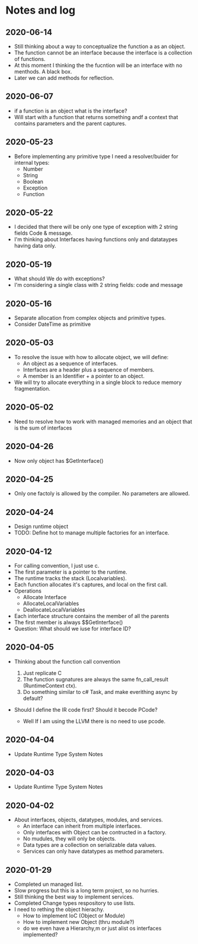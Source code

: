 # Notes and log

## 2020-06-14

* Still thinking about a way to conceptualize the function a as an object.
* The function cannot be an interface because the interface is a collection of functions.
* At this moment I thinking the the fucntion will be an interface with no menthods. A black box.
* Later we can add methods for reflection.

## 2020-06-07

* if a function is an object what is the interface?
* Will start with a function that returns something andf a context that contains parameters and the parent captures.

## 2020-05-23

* Before implementing any primitive type I need a resolver/buider for internal types:
  * Number
  * String
  * Boolean
  * Exception
  * Function

## 2020-05-22

* I decided that there will be only one type of exception with 2 string fields Code & message.
* I'm thinking about Interfaces having functions only and datataypes having data only.

## 2020-05-19

* What should We do with exceptions?
* I'm considering a single class with 2 string fields: code and message

## 2020-05-16

* Separate allocation from complex objects and primitive types.
* Consider DateTime as primitive

## 2020-05-03

* To resolve the issue with how to allocate object, we will define:
  * An object as a sequence of interfaces.
  * Interfaces are a header plus a sequence of members.
  * A member is an Identifier + a pointer to an object.
* We will try to allocate everything in a single block to reduce memory fragmentation.

## 2020-05-02

* Need to resolve how to work with managed memories and an object that is the sum of interfaces

## 2020-04-26

* Now only object has $GetInterface()

## 2020-04-25

* Only one factoly is allowed by the compiler. No parameters are allowed.

## 2020-04-24

* Design runtime object
* TODO: Define hot to manage multiple factories for an interface. 

## 2020-04-12

* For calling convention, I just use c.
* The first parameter is a pointer to the runtime.
* The runtime tracks the stack (Localvariables).
* Each function allocates it's captures, and local on the first call.
* Operations
  * Allocate Interface
  * AllocateLocalVariables
  * DeallocateLocalVariables
* Each interface structure contains the member of all the parents
* The first member is always $$GetInterface()
* Question: What should we iuse for interface ID?

## 2020-04-05

* Thinking about the function call convention
  1. Just replicate C
  2. The function sugnatures are always the same fn_call_result (RuntimeContext ctx).
  3. Do something similar to c# Task, and make everithing async by default?

* Should I define the IR code first? Should it becode PCode?
  * Well If I am using the LLVM there is no need to use pcode.

## 2020-04-04

* Update Runtime Type System Notes

## 2020-04-03

* Update Runtime Type System Notes

## 2020-04-02

* About interfaces, objects, datatypes, modules, and services.
  * An interface can inherit from multiple interfaces.
  * Only interfaces with Object can be contructed in a factory.
  * No mudules, they will only be objects.
  * Data types are a collection on serializable data values.
  * Services can only have datatypes as method parameters.  

## 2020-01-29

* Completed un managed list.
* Slow progress but this is a long term project, so no hurries.
* Still thinking the best way to implement services.
* Completed Change types respository to use lists.
* I need to rething the object hierachy.
  * How to implement IoC (Object or Module)
  * How to implement new Object (thru module?)
  * do we even have a Hierarchy,m or just alist os interfaces implemented?
